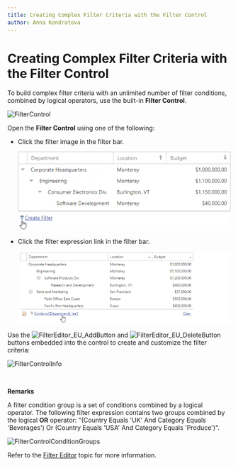 ```yaml
---
title: Creating Complex Filter Criteria with the Filter Control
author: Anna Kondratova
---
```

# Creating Complex Filter Criteria with the Filter Control
To build complex filter criteria with an unlimited number of filter conditions, combined by logical operators, use the built-in **Filter Control**.

![FilterControl](../../../images/img8592.png)

Open the **Filter Control** using one of the following:
* Click the filter image in the filter bar.
	
	![FilterControlShow1](../../../images/tree-list-create-filter-control-image.png)
* Click the filter expression link in the filter bar.
	
	![FilterControlShow2](../../../images/tree-list-filter-control-expression.png)

Use the ![FilterEditor_EU_AddButton](../../../images/img7350.png) and ![FilterEditor_EU_DeleteButton](../../../images/img7351.png) buttons embedded into the control to create and customize the filter criteria:

![FilterControlInfo](../../../images/img8602.png)

&nbsp;

**Remarks**

A filter condition group is a set of conditions combined by a logical operator. The following filter expression contains two groups combined by the logical **OR** operator: "(Country Equals 'UK' And Category Equals 'Beverages') Or (Country Equals 'USA' And Category Equals 'Produce')". 

![FilterControlConditionGroups](../../../images/img8603.png)

Refer to the [Filter Editor](../../filter-editor.md) topic for more information.
